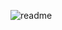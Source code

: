 
![readme](https://github.com/azachinyaeva/Algorithms/assets/120329586/300e8ceb-2ef0-4872-84a7-429329f7055d)
